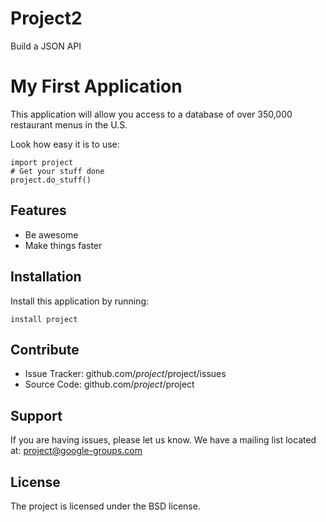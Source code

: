 # Project2
Build a JSON API

My First Application
========

This application will allow you access to a database of over 350,000 restaurant menus in the U.S.

Look how easy it is to use:

    import project
    # Get your stuff done
    project.do_stuff()

Features
--------

- Be awesome
- Make things faster

Installation
------------

Install this application by running:

    install project

Contribute
----------

- Issue Tracker: github.com/$project/$project/issues
- Source Code: github.com/$project/$project

Support
-------

If you are having issues, please let us know.
We have a mailing list located at: project@google-groups.com

License
-------

The project is licensed under the BSD license.